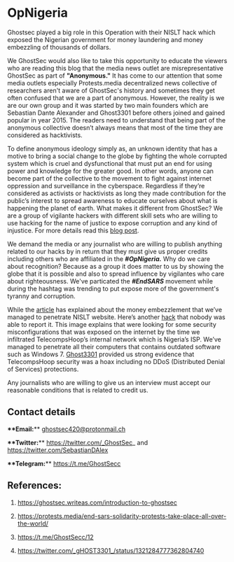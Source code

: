 # OpNigeria
Ghostsec played a big role in this Operation with their NISLT hack which exposed the Nigerian government for money laundering and money embezzling of thousands of dollars. 

We GhostSec would also like to take this opportunity to educate the viewers who are reading this blog that the media news outlet are misrepresentative GhostSec as part of **"Anonymous."** It has come to our attention that some media outlets especially Protests.media decentralized news collective of researchers aren't aware of GhostSec's history and sometimes they get often confused that we are a part of anonymous. However, the reality is we are our own group and it was started by two main founders which are Sebastian Dante Alexander and Ghost3301 before others joined and gained popular in year 2015. The readers need to understand that being part of the anonymous collective doesn’t always means that most of the time they are considered as hacktivists.

To define anonymous ideology simply as, an unknown identity that has a motive to bring a social change to the globe by fighting the whole corrupted system which is cruel and dysfunctional that must put an end for using power and knowledge for the greater good. In other words, anyone can become part of the collective to the movement to fight against internet oppression and surveillance in the cyberspace. Regardless if they’re considered as activists or hacktivists as long they made contribution for the public’s interest to spread awareness to educate ourselves about what is happening the planet of earth. What makes it different from GhostSec? We are a group of vigilante hackers with different skill sets who are willing to use hacking for the name of justice to expose corruption and any kind of injustice. For more details read this [blog post][1].

We demand the media or any journalist who are willing to publish anything related to our hacks by in return that they must give us proper credits including others who are affiliated in the ***#OpNigeria.*** Why do we care about recognition? Because as a group it does matter to us by showing the globe that it is possible and also to spread influence by vigilantes who care about righteousness. We've particated the ***#EndSARS*** movement while during the hashtag was trending to put expose more of the government's tyranny and corruption.

While the [article][2] has explained about the money embezzlement that we’ve managed to penetrate NISLT website. Here’s another [hack][3] that nobody was able to report it. This image explains that were looking for some security misconfigurations that was exposed on the internet by the time we infiltrated TelecompsHoop’s internal network which is Nigeria’s ISP. We’ve managed to penetrate all their computers that contains outdated software such as Windows 7. [Ghost3301][4] provided us strong evidence that TelecompsHoop security was a hoax including no DDoS (Distributed Denial of Services) protections.

Any journalists who are willing to give us an interview must accept our reasonable conditions that is related to credit us.

## Contact details
__**Email:__** ghostsec420@protonmail.ch

__**Twitter:__** https://twitter.com/_GhostSec_ and https://twitter.com/SebastianDAlex

__**Telegram:__** https://t.me/GhostSecc

## References:

1) https://ghostsec.writeas.com/introduction-to-ghostsec

2) https://protests.media/end-sars-solidarity-protests-take-place-all-over-the-world/

3) https://t.me/GhostSecc/12

4) https://twitter.com/_gHOST3301_/status/1321284777362804740

[1]: https://ghostsec.writeas.com/introduction-to-ghostsec

[2]: https://protests.media/end-sars-solidarity-protests-take-place-all-over-the-world/

[3]: https://t.me/GhostSecc/12

[4]: https://twitter.com/_gHOST3301_/status/1321284777362804740

